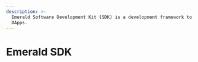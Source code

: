 ```yaml
---
description: >-
  Emerald Software Development Kit (SDK) is a development framework to create
  DApps.
---
```


# Emerald SDK

### 



